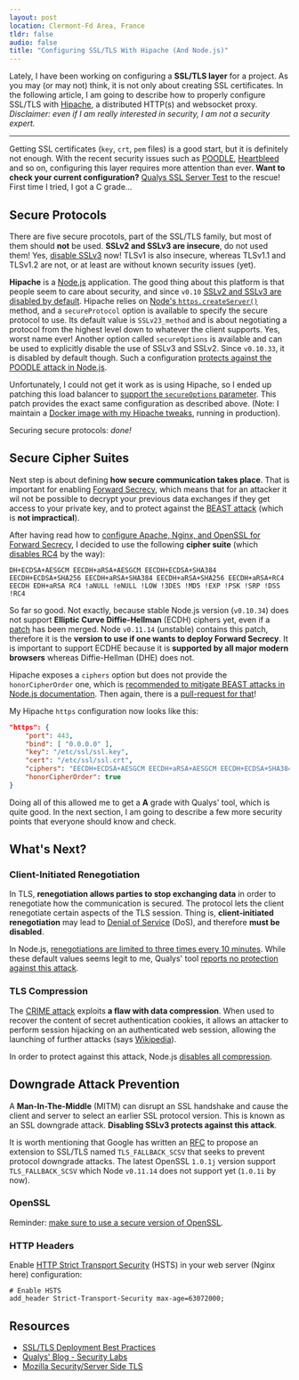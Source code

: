 ```yaml
---
layout: post
location: Clermont-Fd Area, France
tldr: false
audio: false
title: "Configuring SSL/TLS With Hipache (And Node.js)"
---
```


Lately, I have been working on configuring a **SSL/TLS layer** for a project. As
you may (or may not) think, it is not only about creating SSL certificates. In
the following article, I am going to describe how to properly configure SSL/TLS
with [Hipache](https://github.com/hipache/hipache), a distributed HTTP(s) and
websocket proxy.
_Disclaimer: even if I am really interested in security, I am not a security
expert._

---

Getting SSL certificates (`key`, `crt`, `pem` files) is a good start, but it is
definitely not enough. With the recent security issues such as
[POODLE](https://www.openssl.org/~bodo/ssl-poodle.pdf),
[Heartbleed](http://heartbleed.com/) and so on, configuring this layer requires
more attention than ever.
**Want to check your current configuration?** [Qualys SSL Server
Test](https://www.ssllabs.com/ssltest/index.html) to the rescue! First time I
tried, I got a C grade...

## Secure Protocols

There are five secure procotols, part of the SSL/TLS family, but most of them
should **not** be used. **SSLv2 and SSLv3 are insecure**, do not used them! Yes,
[disable SSLv3](https://disablessl3.com/) now! TLSv1 is also insecure, whereas
TLSv1.1 and TLSv1.2 are not, or at least are without known security issues
(yet).

**Hipache** is a [Node.js](http://nodejs.org/) application. The good thing about
this platform is that people seem to care about security, and since `v0.10`
[SSLv2 and SSLv3 are disabled by
default](https://github.com/joyent/node/pull/8551). Hipache relies on [Node's
`https.createServer()`](http://nodejs.org/api/https.html#https_https_createserver_options_requestlistener)
method, and a `secureProtocol` option is available to specify the secure
protocol to use. Its default value is `SSLv23_method` and is about negotiating a
protocol from the highest level down to whatever the client supports. Yes, worst
name ever! Another option called `secureOptions` is available and can be used to
explicitly disable the use of SSLv3 and SSLv2. Since `v0.10.33`, it is disabled
by default though. Such a configuration [protects against the POODLE attack in
Node.js](https://gist.github.com/3rd-Eden/715522f6950044da45d8).

Unfortunately, I could not get it work as is using Hipache, so I ended up
patching this load balancer to [support the `secureOptions`
parameter](https://github.com/hipache/hipache/pull/178). This patch provides the
exact same configuration as described above. (Note: I maintain a [Docker image
with my Hipache tweaks](https://registry.hub.docker.com/u/willdurand/hipache/),
running in production).

Securing secure protocols: _done!_

## Secure Cipher Suites

Next step is about defining **how secure communication takes place**. That is
important for enabling [Forward
Secrecy](https://community.qualys.com/blogs/securitylabs/2013/06/25/ssl-labs-deploying-forward-secrecy),
which means that for an attacker it wil not be possible to decrypt your previous
data exchanges if they get access to your private key, and to protect against
the [BEAST
attack](https://community.qualys.com/blogs/securitylabs/2011/10/17/mitigating-the-beast-attack-on-tls)
(which is **not impractical**).

After having read how to [configure Apache, Nginx, and OpenSSL for Forward
Secrecy](https://community.qualys.com/blogs/securitylabs/2013/08/05/configuring-apache-nginx-and-openssl-for-forward-secrecy),
I decided to use the following **cipher suite** (which [disables
RC4](https://community.qualys.com/blogs/securitylabs/2013/03/19/rc4-in-tls-is-broken-now-what)
by the way):

    DH+ECDSA+AESGCM EECDH+aRSA+AESGCM EECDH+ECDSA+SHA384 EECDH+ECDSA+SHA256 EECDH+aRSA+SHA384 EECDH+aRSA+SHA256 EECDH+aRSA+RC4 EECDH EDH+aRSA RC4 !aNULL !eNULL !LOW !3DES !MD5 !EXP !PSK !SRP !DSS !RC4

So far so good. Not exactly, because stable Node.js version (`v0.10.34`) does
not support **Elliptic Curve Diffie-Hellman** (ECDH) ciphers yet, even if a
[patch](https://github.com/joyent/node/commit/bb909ad64285194b3d02322e3fb4b17ff5192c50)
has been merged. Node `v0.11.14` (unstable) contains this patch, therefore it is
the **version to use if one wants to deploy Forward Secrecy**. It is important
to support ECDHE because it is **supported by all major modern browsers**
whereas Diffie-Hellman (DHE) does not.

Hipache exposes a `ciphers` option but does not provide the `honorCipherOrder`
one, which is [recommended to mitigate BEAST attacks in Node.js
documentation](http://nodejs.org/api/tls.html). Then again, there is a
[pull-request for that](https://github.com/hipache/hipache/pull/177)!

My Hipache `https` configuration now looks like this:

```json
"https": {
    "port": 443,
    "bind": [ "0.0.0.0" ],
    "key": "/etc/ssl/ssl.key",
    "cert": "/etc/ssl/ssl.crt",
    "ciphers": "EECDH+ECDSA+AESGCM EECDH+aRSA+AESGCM EECDH+ECDSA+SHA384 EECDH+ECDSA+SHA256 EECDH+aRSA+SHA384 EECDH+aRSA+SHA256 EECDH+aRSA+RC4 EECDH EDH+aRSA RC4 !aNULL !eNULL !LOW !3DES !MD5 !EXP !PSK !SRP !DSS !RC4",
    "honorCipherOrder": true
}
```

Doing all of this allowed me to get a **A** grade with Qualys' tool, which is
quite good. In the next section, I am going to describe a few more security
points that everyone should know and check.

## What's Next?

### Client-Initiated Renegotiation

In TLS, **renegotiation allows parties to stop exchanging data** in order to
renegotiate how the communication is secured. The protocol lets the client
renegotiate certain aspects of the TLS session. Thing is, **client-initiated
renegotiation** may lead to [Denial of
Service](https://community.qualys.com/blogs/securitylabs/2011/10/31/tls-renegotiation-and-denial-of-service-attacks)
(DoS), and therefore **must be disabled**.

In Node.js, [renegotiations are limited to three times every 10
minutes](http://nodejs.org/api/tls.html#tls_client_initiated_renegotiation_attack_mitigation).
While these default values seems legit to me, Qualys' tool [reports no
protection against this attack](https://community.qualys.com/thread/14077).

### TLS Compression

The [CRIME
attack](https://community.qualys.com/blogs/securitylabs/2012/09/14/crime-information-leakage-attack-against-ssltls)
exploits **a flaw with data compression**. When used to recover the content of
secret authentication cookies, it allows an attacker to perform session
hijacking on an authenticated web session, allowing the launching of further
attacks (says [Wikipedia](http://en.wikipedia.org/wiki/CRIME)).

In order to protect against this attack, Node.js [disables all
compression](https://github.com/joyent/node/issues/1523).

## Downgrade Attack Prevention

A **Man-In-The-Middle** (MITM) can disrupt an SSL handshake and cause the client
and server to select an earlier SSL protocol version. This is known as an SSL
downgrade attack. **Disabling SSLv3 protects against this attack**.

It is worth mentioning that Google has written an
[RFC](https://tools.ietf.org/html/draft-ietf-tls-downgrade-scsv-00) to propose
an extension to SSL/TLS named `TLS_FALLBACK_SCSV` that seeks to prevent protocol
downgrade attacks. The latest OpenSSL `1.0.1j` version support
`TLS_FALLBACK_SCSV` which Node `v0.11.14` does not support yet (`1.0.1i` by
now).

### OpenSSL

Reminder: [make sure to use a secure version of
OpenSSL](http://serverfault.com/questions/587324/heartbleed-how-to-reliably-and-portably-check-the-openssl-version).

### HTTP Headers

Enable [HTTP Strict Transport
Security](https://www.owasp.org/index.php/HTTP_Strict_Transport_Security) (HSTS)
in your web server (Nginx here) configuration:

    # Enable HSTS
    add_header Strict-Transport-Security max-age=63072000;

## Resources

* [SSL/TLS Deployment Best
  Practices](https://www.ssllabs.com/downloads/SSL_TLS_Deployment_Best_Practices.pdf)
* [Qualys' Blog - Security Labs](https://community.qualys.com/blogs/securitylabs)
* [Mozilla Security/Server Side
  TLS](https://wiki.mozilla.org/Security/Server_Side_TLS)
